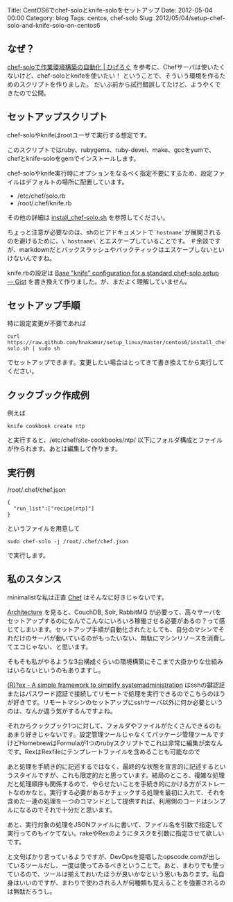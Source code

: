 Title: CentOS6でchef-soloとknife-soloをセットアップ
Date: 2012-05-04 00:00
Category: blog
Tags: centos, chef-solo
Slug: 2012/05/04/setup-chef-solo-and-knife-solo-on-centos6

## なぜ？

[chef-soloで作業環境構築の自動化 | ひげろぐ](http://higelog.brassworks.jp/?p=654) を参考に、Chefサーバは使いたくないけど、chef-soloとknifeを使いたい！
ということで、そういう環境を作るためのスクリプトを作りました。
だいぶ前から試行錯誤してたけど、ようやくできたので公開。


## セットアップスクリプト

chef-soloやknifeはrootユーザで実行する想定です。

このスクリプトではruby、rubygems、ruby-devel、make、gccをyumで、
chefとknife-soloをgemでインストールします。

chef-soloやknife実行時にオプションをなるべく指定不要にするため、設定ファイルはデフォルトの場所に配置しています。

* /etc/chef/solo.rb
* /root/.chef/knife.rb

その他の詳細は
[install_chef-solo.sh](https://github.com/hnakamur/setup_linux/blob/master/centos6/install_chef-solo.sh)
を参照してください。

ちょっと注意が必要なのは、shのヒアドキュメントで<code>\`hostname\`</code>が展開されるのを避けるために、<code>\\\`hostname\\\`</code>とエスケープしていることです。
＃余談ですが、markdownだとバックスラッシュやバックティックはエスケープしないといけないんですね。


knife.rbの設定は
[Base "knife" configuration for a standard chef-solo setup — Gist](https://gist.github.com/1039666) を書き換えて作りました。が、まだよく理解していません。


## セットアップ手順

特に設定変更が不要であれば
```
curl https://raw.github.com/hnakamur/setup_linux/master/centos6/install_chef-solo.sh | sudo sh
```
でセットアップできます。変更したい場合はとってきて書き換えてから実行してください。


## クックブック作成例

例えば

```
knife cookbook create ntp
```

と実行すると、/etc/chef/site-cookbooks/ntp/ 以下にフォルダ構成とファイルが作られます。あとは編集して作ります。


## 実行例


/root/.chef/chef.json
```
{
  "run_list":["recipe[ntp]"]
}
```
というファイルを用意して
```
sudo chef-solo -j /root/.chef/chef.json
```
で実行します。


## 私のスタンス
minimalistな私は正直 [Chef](http://wiki.opscode.com/display/chef/Home) はそんなに好きじゃないです。

[Architecture](http://wiki.opscode.com/display/chef/Architecture) を見ると、CouchDB, Solr, RabbitMQ が必要って、高々サーバをセットアップするのになんでこんなにいろいろ稼働させる必要があるの？って感じてしまいます。セットアップ手順が自動化されたとしても、自分のマシンでそれだけのサーバが動いているのがもったいない、無駄にマシンリソースを消費してエコじゃない、と思います。

そもそも私がやるような3台構成ぐらいの環境構築にそこまで大掛かりな仕組みはいらないというのもありますし。

[(R)?ex - A simple framework to simplify systemadministration](http://rexify.org/) はsshの鍵認証またはパスワード認証で接続してリモートで処理を実行できるのでこちらのほうが好きです。リモートマシンのセットアップにsshサーバ以外に何か必要というのは、なんか違う気がするんですよね。

それからクックブック1つに対して、フォルダやファイルがたくさんできるのもあまり好きじゃないです。設定管理ツールじゃなくてパッケージ管理ツールですけどHomebrewはFormulaが1つのrubyスクリプトでこれは非常に編集が楽なんです。RexはRexfileにテンプレートファイルを含めることも可能なので

あと処理を手続き的に記述するではなく、最終的な状態を宣言的に記述するというスタイルですが、これも限定的だと思っています。結局のところ、複雑な処理だと処理順序も関係するので、やらせたいことを手続き的にかける方がストレートなのかなと。実行する必要があるかチェックする処理を最初に入れて、それを含めた一連の処理を一つのコマンドとして提供すれば、利用側のコードはシンプルになるのでそれで十分だと思います。

あと、実行対象の処理をJSONファイルに書いて、ファイル名を引数で指定して実行ってのもイケてない。rakeやRexのようにタスクを引数に指定させて欲しいです。

と文句ばかり言っているようですが、DevOpsを提唱したopscode.comが出しているツールだし、一度は使ってみるべきということで。あと、まわりでも使っているので、ツールは揃えておいたほうが良いかなという思いもあります。私自身はいいのですが、まわりで使わされる人が何種類も覚えることを強要されるのは無駄だろうし。
